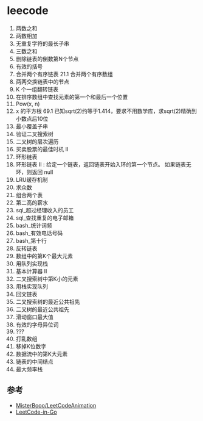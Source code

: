 # leecode
1.   两数之和
2.   两数相加
3.   无重复字符的最长子串
15.  三数之和
19.  删除链表的倒数第N个节点
20.  有效的括号
21.  合并两个有序链表
21.1 合并两个有序数组
24.  两两交换链表中的节点
25.  K 个一组翻转链表
34.  在排序数组中查找元素的第一个和最后一个位置
50.  Pow(x, n)
69.  x 的平方根
69.1 已知sqrt(2)约等于1.414，要求不用数学库，求sqrt(2)精确到小数点后10位
76.  最小覆盖子串
98.  验证二叉搜索树
102. 二叉树的层次遍历
122. 买卖股票的最佳时机 II
141. 环形链表
142. 环形链表 II : 给定一个链表，返回链表开始入环的第一个节点。 如果链表无环，则返回 null
146. LRU缓存机制
169. 求众数
175. 组合两个表
176. 第二高的薪水
181. sql_超过经理收入的员工
182. sql_查找重复的电子邮箱
192. bash_统计词频
193. bash_有效电话号码
195. bash_第十行
206. 反转链表
215. 数组中的第K个最大元素
225. 用队列实现栈
227. 基本计算器 II
230. 二叉搜索树中第K小的元素
232. 用栈实现队列
234. 回文链表
235. 二叉搜索树的最近公共祖先
236. 二叉树的最近公共祖先
239. 滑动窗口最大值
242. 有效的字母异位词
322. ???
384. 打乱数组
402. 移掉K位数字
703. 数据流中的第K大元素
876. 链表的中间结点
895. 最大频率栈

## 参考
- [MisterBooo/LeetCodeAnimation](https://github.com/MisterBooo/LeetCodeAnimation/tree/master/notes)
- [LeetCode-in-Go](https://github.com/aQuaYi/LeetCode-in-Go/tree/master/Algorithms)